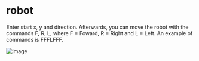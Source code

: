 # robot
Enter start x, y and direction.
Afterwards, you can move the robot with the commands F, R, L, where F = Foward, R = Right and L = Left.
An example of commands is FFFLFFF.

![image](https://user-images.githubusercontent.com/94310768/173400401-aa6c560f-6776-4b98-b6a6-94f490d53945.png)
